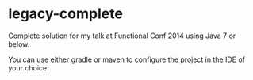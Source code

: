 legacy-complete
===============

Complete solution for my talk at Functional Conf 2014 using Java 7 or below.

You can use either gradle or maven to configure the project in the IDE of your choice.
